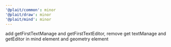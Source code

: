 ```yaml
---
'@plait/common': minor
'@plait/draw': minor
'@plait/mind': minor
---
```


add getFirstTextManage and getFirstTextEditor, remove get textManage and getEditor in mind element and geometry element
